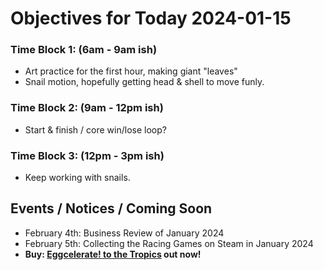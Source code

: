 # Objectives for Today 2024-01-15

### Time Block 1: (6am - 9am ish)
- Art practice for the first hour, making giant "leaves"
- Snail motion, hopefully getting head & shell to move funly.

### Time Block 2: (9am - 12pm ish)
- Start & finish / core win/lose loop?

### Time Block 3: (12pm - 3pm ish)
- Keep working with snails.

## Events / Notices / Coming Soon

- February 4th: Business Review of January 2024
- February 5th: Collecting the Racing Games on Steam in January 2024
- **Buy: [Eggcelerate! to the Tropics](https://store.steampowered.com/app/1621320/Eggcelerate_to_the_Tropics/) out now!**

